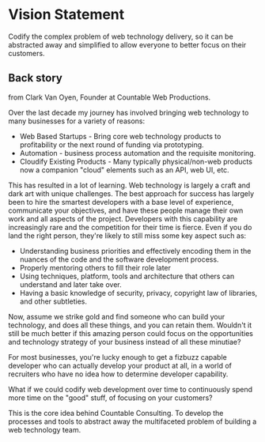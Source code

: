 # Vision Statement

Codify the complex problem of web technology delivery, so it can be abstracted away and simplified to allow everyone to better focus on their customers.

## Back story

from Clark Van Oyen, Founder at Countable Web Productions.

Over the last decade my journey has involved bringing web technology to many businesses for a variety of reasons:

  * Web Based Startups - Bring core web technology products to profitability or the next round of funding via prototyping.
  * Automation - business process automation and the requisite monitoring.
  * Cloudify Existing Products - Many typically physical/non-web products now a companion "cloud" elements such as an API, web UI, etc.

This has resulted in a lot of learning. Web technology is largely a craft and dark art with unique challenges. The best approach for success
has largely been to hire the smartest developers with a base level of experience, communicate your objectives, and
have these people manage their own work and all aspects of the project. Developers with this capability are increasingly
rare and the competition for their time is fierce. Even if you do land the right person, they're likely to still miss some 
key aspect such as:

  * Understanding business priorities and effectively encoding them in the nuances of the code and the software development process.
  * Properly mentoring others to fill their role later
  * Using techniques, platform, tools and architecture that others can understand and later take over.
  * Having a basic knowledge of security, privacy, copyright law of libraries, and other subtleties.

Now, assume we strike gold and find someone who can build your technology, and does all these things, and you can retain them.
Wouldn't it still be much better if this amazing person could focus on the opportunities and technology strategy of your business instead of all these minutiae?

For most businesses, you're lucky enough to get a fizbuzz capable developer who can actually develop your product at all, in a world of recruiters who have no idea how to determine developer capability.

What if we could codify web development over time to continuously spend more time on the "good" stuff, of focusing on your customers?

This is the core idea behind Countable Consulting. To develop the processes and tools to abstract away the multifaceted problem of building a web technology team.

